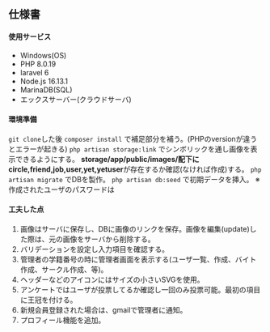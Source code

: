 ## 仕様書
#### 使用サービス
- Windows(OS)
- PHP 8.0.19
- laravel 6
- Node.js 16.13.1
- MarinaDB(SQL)
- エックスサーバー(クラウドサーバ)

#### 環境準備
`git clone`した後
`composer install`
で補足部分を補う。(PHPのversionが違うとエラーが起きる)
`php artisan storage:link`
でシンボリックを通し画像を表示できるようにする。
**storage/app/public/images/**配下に**circle,friend,job,user,yet,yetuser**が存在するか確認(なければ作成)する。
`php artisan migrate`
でDBを製作。
`php artisan db:seed`
で初期データを挿入。
※作成されたユーザのパスワードは

#### 工夫した点
1. 画像はサーバに保存し、DBに画像のリンクを保存。画像を編集(update)した際は、元の画像をサーバから削除する。
1. バリデーションを設定し入力項目を確認する。
1. 管理者の学籍番号の時に管理者画面を表示する(ユーザ一覧、作成、バイト作成、サークル作成、等)。
1. ヘッダーなどのアイコンにはサイズの小さいSVGを使用。
1. アンケートではユーザが投票してるか確認し一回のみ投票可能。最初の項目に王冠を付ける。
1. 新規会員登録された場合は、gmailで管理者に通知。
1. プロフィール機能を追加。
